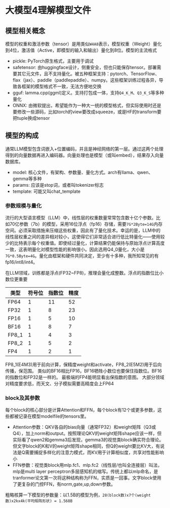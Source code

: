 # 大模型4理解模型文件

## 模型相关概念

模型的权重和激活参数（tensor）是用类似`W4A8`表示，模型权重（Weight）量化到4位，激活值（Active，即模型的输入和输出）量化到8位。模型的主流格式

* pickle: PyTorch原生格式，主要用于调试
* safetensor: 由huggingface设计，侧重安全，但也只能保存tensor。部署需要其它元文件，且不支持量化。被五种框架支持：pytorch、TensorFlow、flax（jax）、paddle（paddlepaddle）、numpy。这些框架训练过程各异，导致各框架的模型格式不一致，无法方便地交换
* gguf: lamma.cpp(ggml)定义。支持打包成一体，支持`Q4_K_M`、`Q3_K_S`等多种量化
* ONNX: 由微软提出，希望能作为一种大一统的模型格式，但实际使用时还是要修改一些源码，比如torch的view要改成squeeze，或是HF的transform要把tuple换成tensor

## 模型的构成

通常LLM模型包含词嵌入+位置编码，并且是神经网络的第一层。通过这两个处理得到的向量数据再进入编码器。向量处理也是模型（或叫embed），结果存入向量数据库。

* model: 核心文件，有架构、参数量、量化方式。arch有llama、qwen、gemma等多种
* params: 应该是stop词，或者叫tokenizer标志
* template: 可能又叫chat_template

### 参数规模与量化

流行的大型语言模型（LLM）中，线性层的权重数量常常包含数十亿个参数。比如70亿参数（7b）的模型，采用16位浮点（fp16）存储，需要`7G*2Byte=14G`内存空间。必须采取措施来压缩这些权重，因此有了量化技术。幸运的是，LLM中的线性层权重之间的差异相对较小，这使得它们非常适合进行低比特量化——使用较少的比特表示每个权重值。即使经过量化，计算结果仍能保持与原始浮点计算高度一致，这表明量化对模型性能的影响很小。因此选用Q4_0量化，大小是`7G*0.5Byte=4G`。量化由框架和硬件共同决定，至少有十多种，我所知常见的有fp16/int8/int4。

在LLM领域，训练都是浮点(FP32~FP8)，推理会量化成整数。浮点的指数位比小数位更重要

| 类型 | 符号位 | 指数位 | 精度 |
| ---- | ---- | ---- | ---- |
| FP64 | 1 | 11 | 52 |
| FP32 | 1 | 8 | 23 |
| FP16 | 1 | 5 | 10 |
| BF16 | 1 | 8 | 7 |
| FP8_1 | 1 | 4 | 3 |
| FP8_2 | 1 | 5 | 2 |
| FP4 | 1 | 2 | 1 |

FP8_1(E4M3)用于前向计算，保精度weight和activate，FP8_2(E5M2)用于后向传播，保范围。
类似的BF16相比FP16，BF16牺牲小数位也要保住指数位。BF16的指数位和FP32是一样的。
最极端的FP4能明显看出保指数的意图。
大部分领域对精度要求低，而天文、分子模拟需要高精度会上FP64

### block及其参数

每个block的核心部分是计算Attention和FFN，每个block有12个或更多参数，这些都被记录在模型modelfile的tensors里。

* Attention参数：QKV各自的bias向量（通常FP32）和weight矩阵（Q3或Q4），加上norm和output。按照理论QKV的weight矩阵shape应该一样，但实际看了qwen2和gemma3后发现，gemma3的视觉类block确实符合理论。但文字block的K和V的weight矩阵shape相同，但Q的weight要比KV大，有说法是Q需要捕捉多样化的注意力模式，而KV用于计算相似度，共享对性能影响小
* FFN参数：视觉类block用mlp.fc1、mlp.fc2（线性层/也叫全连接层）叫法，mlp是multi layer perceptron多层感知机的缩写。传统上都以mlp命名，是tranformer论文第一次将这种结构称为FFN，实质是一回事。文字block使用了更复杂的门控FFN，有norm,gate,up,down参数。

粗略核算一下模型的参数量：以1.5B的模型为例，`28(block数)x7个(weight数)x2kx4k(平均矩阵形状) = 1.568B`
